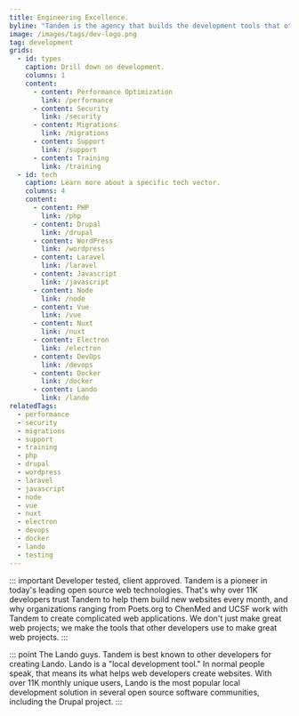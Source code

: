```yaml
---
title: Engineering Excellence.
byline: "Tandem is the agency that builds the development tools that other developers use."
image: /images/tags/dev-logo.png
tag: development
grids:
  - id: types
    caption: Drill down on development.
    columns: 1
    content:
      - content: Performance Optimization
        link: /performance
      - content: Security
        link: /security
      - content: Migrations
        link: /migrations
      - content: Support
        link: /support
      - content: Training
        link: /training
  - id: tech
    caption: Learn more about a specific tech vector.
    columns: 4
    content:
      - content: PHP
        link: /php
      - content: Drupal
        link: /drupal
      - content: WordPress
        link: /wordpress
      - content: Laravel
        link: /laravel
      - content: Javascript
        link: /javascript
      - content: Node
        link: /node
      - content: Vue
        link: /vue
      - content: Nuxt
        link: /nuxt
      - content: Electron
        link: /electron
      - content: DevOps
        link: /devops
      - content: Docker
        link: /docker
      - content: Lando
        link: /lando
relatedTags:
  - performance
  - security
  - migrations
  - support
  - training
  - php
  - drupal
  - wordpress
  - laravel
  - javascript
  - node
  - vue
  - nuxt
  - electron
  - devops
  - docker
  - lando
  - testing
---
```


::: important Developer tested, client approved.
Tandem is a pioneer in today's leading open source web technologies. That's why over 11K developers trust Tandem to help them build new websites every month, and why organizations ranging from Poets.org to ChenMed and UCSF work with Tandem to create complicated web applications. We don't just make great web projects; we make the tools that other developers use to make great web projects.
:::

::: point The Lando guys.
Tandem is best known to other developers for creating Lando. Lando is a "local development tool." In normal people speak, that means its what helps web developers create websites. With over 11K monthly unique users, Lando is the most popular local development solution in several open source software communities, including the Drupal project.
:::
